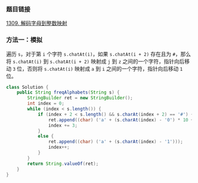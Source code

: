 ### 题目链接
[1309. 解码字母到整数映射](https://leetcode.cn/problems/decrypt-string-from-alphabet-to-integer-mapping)

### 方法一：模拟
遍历 `s`，对于第 `i` 个字符 `s.chatAt(i)`，如果 `s.chatAt(i + 2)` 存在且为 `#`，那么将 `s.chatAt(i)` 到 `s.chatAt(i + 2)` 映射成 `j` 到 `z` 之间的一个字符，指针向后移动 `3` 位，否则将 `s.chatAt(i)` 映射成 `a` 到 `i` 之间的一个字符，指针向后移动 `1` 位。

```Java
class Solution {
    public String freqAlphabets(String s) {
        StringBuilder ret = new StringBuilder();
        int index = 0;
        while (index < s.length()) {
            if (index + 2 < s.length() && s.charAt(index + 2) == '#') {
                ret.append((char) ('a' + (s.charAt(index) - '0') * 10 + (s.charAt(index + 1) - '1')));
                index += 3;
            }
            else {
                ret.append((char) ('a' + (s.charAt(index) - '1')));
                index++;
            }
        }
        return String.valueOf(ret);
    }
}
```